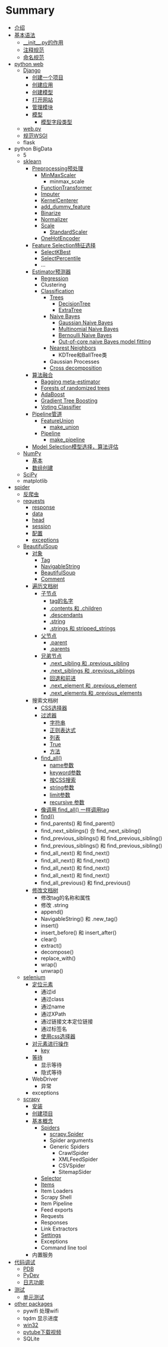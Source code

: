 # Summary

* [介绍](README.md)
* [基本语法](ji-ben-yu-fa.md)
  * [\_\_init\_\_.py的作用](ji-ben-yu-fa/init-py-de-zuo-yong.md)
  * [注释规范](ji-ben-yu-fa/zhu-shi-gui-fan.md)
  * [命名规范](ji-ben-yu-fa/ming-ming-gui-fan.md)
* [python web](da-jian-wang-zhan.md)
  * [Django](da-jian-wang-zhan/django.md)
    * [创建一个项目](da-jian-wang-zhan/django/chuang-jian-yi-ge-xiang-mu.md)
    * [创建应用](da-jian-wang-zhan/django/chuang-jian-ying-yong.md)
    * [创建模型](da-jian-wang-zhan/django/chuang-jian-mo-xing.md)
    * [打开网站](da-jian-wang-zhan/django/da-kai-wang-zhan.md)
    * [管理模块](da-jian-wang-zhan/django/guan-li-mo-kuai.md)
    * [模型](da-jian-wang-zhan/django/mo-xing.md)
      * [模型字段类型](da-jian-wang-zhan/django/mo-xing/mo-xing-zi-duan-lei-xing.md)
  * [web.py](da-jian-wang-zhan/webpy.md)
  * [规范WSGI](da-jian-wang-zhan/gui-fan-wsgi.md)
  * flask
* python BigData
  * 5
  * [sklearn](fang-bian-de-bao/sklearn.md)
    * [Preprocessing预处理](fang-bian-de-bao/sklearn/preprocessing.md)
      * [MinMaxScaler](fang-bian-de-bao/sklearn/preprocessing/jiang-te-zheng-suo-fang-dao-yi-ge-fan-wei.md)
        * minmax\_scale
      * [FunctionTransformer](fang-bian-de-bao/sklearn/preprocessing/functiontransformer.md)
      * [Imputer](fang-bian-de-bao/sklearn/preprocessing/imputer.md)
      * [KernelCenterer](fang-bian-de-bao/sklearn/preprocessing/kernelcenterer.md)
      * [add\_dummy\_feature](fang-bian-de-bao/sklearn/preprocessing/adddummy-feature.md)
      * [Binarize](fang-bian-de-bao/sklearn/preprocessing/binarize.md)
      * [Normalizer](fang-bian-de-bao/sklearn/preprocessing/normalizer.md)
      * [Scale](fang-bian-de-bao/sklearn/preprocessing/scale.md)
        * [StandardScaler](fang-bian-de-bao/sklearn/preprocessing/scale/standardscaler.md)
      * [OneHotEncoder](fang-bian-de-bao/sklearn/preprocessing/onehotencoder.md)
    * [Feature Selection特征选择](fang-bian-de-bao/sklearn/feature-selection.md)
      * [SelectKBest](fang-bian-de-bao/sklearn/feature-selection/selectkbest.md)
      * [SelectPercentile](fang-bian-de-bao/sklearn/feature-selection/selectpercentile.md)
      * ...
    * [Estimator预测器](fang-bian-de-bao/sklearn/estimator.md)
      * [Regression](fang-bian-de-bao/sklearn/regression.md)
      * Clustering
      * [Classification](fang-bian-de-bao/sklearn/classification.md)
        * [Trees](fang-bian-de-bao/sklearn/classification/decision-trees.md)
          * [DecisionTree](fang-bian-de-bao/sklearn/classification/decision-trees/decisiontree.md)
          * [ExtraTree](fang-bian-de-bao/sklearn/classification/decision-trees/extratree.md)
        * [Naive Bayes](fang-bian-de-bao/sklearn/classification/naive-bayes.md)
          * [Gaussian Naive Bayes](fang-bian-de-bao/sklearn/classification/naive-bayes/gaussian-naive-bayes.md)
          * [Multinomial Naive Bayes](fang-bian-de-bao/sklearn/classification/naive-bayes/multinomial-naive-bayes.md)
          * [Bernoulli Naive Bayes](fang-bian-de-bao/sklearn/classification/naive-bayes/bernoulli-naive-bayes.md)
          * [Out-of-core naive Bayes model fitting](fang-bian-de-bao/sklearn/classification/naive-bayes/out-of-core-naive-bayes-model-fitting.md)
        * [Nearest Neighbors](fang-bian-de-bao/sklearn/classification/nearest-neighbors.md)
          * KDTree和BallTree类
        * Gaussian Processes
        * [Cross decomposition](fang-bian-de-bao/sklearn/classification/cross-decomposition.md)
    * [算法融合](fang-bian-de-bao/sklearn/classification/suan-fa-rong-he.md)
      * [Bagging meta-estimator](fang-bian-de-bao/sklearn/classification/suan-fa-rong-he/bagging-meta-estimator.md)
      * [Forests of randomized trees](fang-bian-de-bao/sklearn/classification/suan-fa-rong-he/forests-of-randomized-trees.md)
      * [AdaBoost](fang-bian-de-bao/sklearn/classification/suan-fa-rong-he/adaboost.md)
      * [Gradient Tree Boosting](fang-bian-de-bao/sklearn/classification/suan-fa-rong-he/gradient-tree-boosting.md)
      * [Voting Classifier](fang-bian-de-bao/sklearn/classification/suan-fa-rong-he/voting-classifier.md)
    * [Pipeline管道](fang-bian-de-bao/sklearn/pipeline.md)
      * [FeatureUnion](fang-bian-de-bao/sklearn/pipeline/featureunion.md)
        * [make\_union](fang-bian-de-bao/sklearn/pipeline/makeunion.md)
      * [Pipeline](fang-bian-de-bao/sklearn/pipeline/pipeline.md)
        * [make\_pipeline](fang-bian-de-bao/sklearn/pipeline/makepipeline.md)
    * [Model Selection模型选择，算法评估](fang-bian-de-bao/sklearn/model-selection.md)
  * [NumPy](fang-bian-de-bao/numpy.md)
    * [基本](fang-bian-de-bao/numpy/ji-ben.md)
    * [数组创建](fang-bian-de-bao/numpy/dui-xiang-chuang-jian.md)
  * [SciPy](fang-bian-de-bao/scipy.md)
  * matplotlib
* [spider](pa-chong.md)
  * [反爬虫](pa-chong/fan-pa-chong.md)
  * [requests](pa-chong/requests.md)
    * [response](pa-chong/requests/response.md)
    * [data](pa-chong/requests/data.md)
    * [head](pa-chong/requests/head.md)
    * [session](pa-chong/requests/session.md)
    * [配置](pa-chong/requests/pei-zhi.md)
    * [exceptions](pa-chong/requests/exceptions.md)
  * [BeautifulSoup](pa-chong/beautifulsoup.md)
    * [对象](pa-chong/dui-xiang.md)
      * [Tag](pa-chong/dui-xiang/tag.md)
      * [NavigableString](pa-chong/dui-xiang/navigablestring.md)
      * [BeautifulSoup ](pa-chong/dui-xiang/beautifulsoup.md)
      * [Comment ](pa-chong/dui-xiang/comment.md)
    * [遍历文档树](pa-chong/bian-li-wen-dang-shu.md)
      * [子节点](pa-chong/bian-li-wen-dang-shu/zi-jie-dian.md)
        * [tag的名字](pa-chong/bian-li-wen-dang-shu/zi-jie-dian/tagde-ming-zi.md)
        * [.contents 和 .children](pa-chong/bian-li-wen-dang-shu/zi-jie-dian/contents-he-children.md)
        * [.descendants](pa-chong/bian-li-wen-dang-shu/zi-jie-dian/descendants.md)
        * [.string](pa-chong/bian-li-wen-dang-shu/zi-jie-dian/string.md)
        * [.strings 和 stripped\_strings](pa-chong/bian-li-wen-dang-shu/zi-jie-dian/strings-he-stripped-strings.md)
      * [父节点](pa-chong/bian-li-wen-dang-shu/fu-jie-dian.md)
        * [.parent](pa-chong/bian-li-wen-dang-shu/fu-jie-dian/parent.md)
        * [.parents](pa-chong/bian-li-wen-dang-shu/fu-jie-dian/parents.md)
      * [兄弟节点](pa-chong/bian-li-wen-dang-shu/xiong-di-jie-dian.md)
        * [.next\_sibling 和 .previous\_sibling](pa-chong/bian-li-wen-dang-shu/xiong-di-jie-dian/nextsibling-he-previoussibling.md)
        * [.next\_siblings 和 .previous\_siblings](pa-chong/bian-li-wen-dang-shu/xiong-di-jie-dian/nextsiblings-he-previoussiblings.md)
        * [回退和前进](pa-chong/bian-li-wen-dang-shu/xiong-di-jie-dian/hui-tui-he-qian-jin.md)
        * [.next\_element 和 .previous\_element](pa-chong/bian-li-wen-dang-shu/xiong-di-jie-dian/nextelement-he-previouselement.md)
        * [.next\_elements 和 .previous\_elements](pa-chong/bian-li-wen-dang-shu/xiong-di-jie-dian/nextelements-he-previouselements.md)
    * 搜索文档树
      * [CSS选择器](pa-chong/cssxuan-ze-qi.md)
      * [过滤器](pa-chong/guo-lv-qi.md)
        * [字符串](pa-chong/guo-lv-qi/zi-fu-chuan.md)
        * [正则表达式](pa-chong/guo-lv-qi/zheng-ze-biao-da-shi.md)
        * [列表](pa-chong/guo-lv-qi/lie-biao.md)
        * [True](pa-chong/guo-lv-qi/true.md)
        * [方法](pa-chong/guo-lv-qi/fang-fa.md)
      * [find\_all\(\)](pa-chong/findall.md)
        * [name参数](pa-chong/findall/namecan-shu.md)
        * [keyword参数](pa-chong/findall/keywordcan-shu.md)
        * [按CSS搜索](pa-chong/findall/an-css-sou-suo.md)
        * [string参数](pa-chong/findall/stringcan-shu.md)
        * [limit参数](pa-chong/findall/limitcan-shu.md)
        * [recursive 参数](pa-chong/findall/recursive-can-shu.md)
      * [像调用 find\_all\(\) 一样调用tag](pa-chong/xiang-diao-yong-find-all-yi-yang-diao-yong-tag.md)
      * [find\(\)](pa-chong/find.md)
      * find\_parents\(\) 和 find\_parent\(\)
      * find\_next\_siblings\(\) 合 find\_next\_sibling\(\)
      * find\_previous\_siblings\(\) 和 find\_previous\_sibling\(\)
      * find\_previous\_siblings\(\) 和 find\_previous\_sibling\(\)
      * find\_all\_next\(\) 和 find\_next\(\)
      * find\_all\_next\(\) 和 find\_next\(\)
      * find\_all\_next\(\) 和 find\_next\(\)
      * find\_all\_next\(\) 和 find\_next\(\)
      * find\_all\_previous\(\) 和 find\_previous\(\)
    * [修改文档树](pa-chong/xiu-gai-wen-dang-shu.md)
      * 修改tag的名称和属性
      * 修改 .string
      * append\(\)
      * NavigableString\(\) 和 .new\_tag\(\)
      * insert\(\)
      * insert\_before\(\) 和 insert\_after\(\)
      * clear\(\)
      * extract\(\)
      * decompose\(\)
      * replace\_with\(\)
      * wrap\(\)
      * unwrap\(\)
  * [selenium](pa-chong/selenium.md)
    * [定位元素](pa-chong/selenium/ding-wei.md)
      * 通过id
      * 通过class
      * 通过name
      * 通过XPath
      * 通过链接文本定位链接
      * 通过标签名
      * [使用css选择器](pa-chong/selenium/shi-yong-css-xuan-ze-qi.md)
    * [对元素进行操作](pa-chong/selenium/ye-mian-yuan-su.md)
      * [key](pa-chong/selenium/ye-mian-yuan-su/key.md)
    * [等待](pa-chong/selenium/deng-dai.md)
      * 显示等待
      * 隐式等待
    * WebDriver
      * 异常
    * exceptions
  * [scrapy](pa-chong/scrapy.md)
    * [安装](pa-chong/scrapy/an-zhuang.md)
    * [创建项目](pa-chong/scrapy/chuang-jian-xiang-mu.md)
    * [基本概念](pa-chong/scrapy/ji-ben-gai-nian.md)
      * [Spiders](pa-chong/scrapy/ji-ben-gai-nian/spider.md)
        * [scrapy.Spider](pa-chong/scrapy/ji-ben-gai-nian/spider/scrapyspider.md)
        * Spider arguments
        * Generic Spiders
          * CrawlSpider
          * XMLFeedSpider
          * CSVSpider
          * SitemapSider
      * [Selector](pa-chong/scrapy/ji-ben-gai-nian/selector.md)
      * [Items](pa-chong/scrapy/ji-ben-gai-nian/items.md)
      * Item Loaders
      * Scrapy Shell
      * Item Pipeline
      * Feed exports
      * Requests
      * Responses
      * Link Extractors
      * [Settings](pa-chong/scrapy/ji-ben-gai-nian/settings.md)
      * Exceptions
      * Command line tool
    * 内置服务
* [代码调试](dai-ma-diao-shi.md)
  * [PDB](dai-ma-diao-shi/pdb.md)
  * [PyDev](dai-ma-diao-shi/pydev.md)
  * [日志功能](dai-ma-diao-shi/ri-zhi-gong-neng.md)
* [测试](ce-shi.md)
  * [单元测试](ce-shi/dan-yuan-ce-shi.md)
* [other packages](fang-bian-de-bao.md)
  * pywifi 处理wifi
  * tqdm 显示进度
  * [win32](fang-bian-de-bao/win32.md)
  * [pytube下载视频](fang-bian-de-bao/pytubexia-zai-shi-pin.md)
  * SQLite

